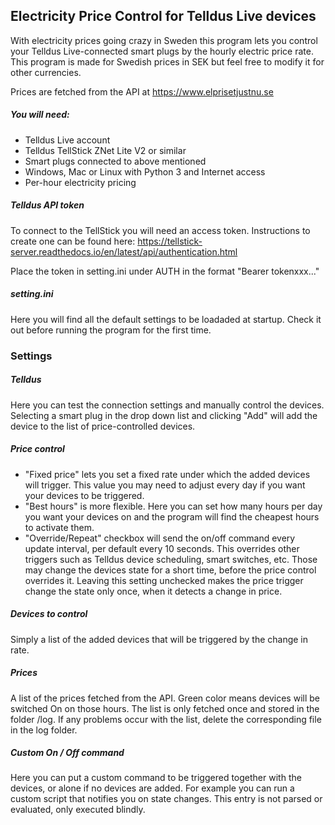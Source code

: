 ## Electricity Price Control for Telldus Live devices

With electricity prices going crazy in Sweden this program lets you control your Telldus Live-connected smart plugs by the hourly electric price rate. This program is made for Swedish prices in SEK but feel free to modify it for other currencies.

Prices are fetched from the API at https://www.elprisetjustnu.se

##### You will need:
* Telldus Live account
* Telldus TellStick ZNet Lite V2 or similar
* Smart plugs connected to above mentioned
* Windows, Mac or Linux with Python 3 and Internet access
* Per-hour electricity pricing

##### Telldus API token
To connect to the TellStick you will need an access token. Instructions to create one can be found here: https://tellstick-server.readthedocs.io/en/latest/api/authentication.html

Place the token in setting.ini under AUTH in the format "Bearer tokenxxx..."

##### setting.ini
Here you will find all the default settings to be loadaded at startup. Check it out before running the program for the first time.

### Settings
##### Telldus
Here you can test the connection settings and manually control the devices. Selecting a smart plug in the drop down list and clicking "Add" will add the device to the list of price-controlled devices.

##### Price control
* "Fixed price" lets you set a fixed rate under which the added devices will trigger. This value you may need to adjust every day if you want your devices to be triggered.
* "Best hours" is more flexible. Here you can set how many hours per day you want your devices on and the program will find the cheapest hours to activate them.
* "Override/Repeat" checkbox will send the on/off command every update interval, per default every 10 seconds. This overrides other triggers such as Telldus device scheduling, smart switches, etc. Those may change the devices state for a short time, before the price control overrides it. Leaving this setting unchecked makes the price trigger change the state only once, when it detects a change in price.

##### Devices to control
Simply a list of the added devices that will be triggered by the change in rate.

##### Prices
A list of the prices fetched from the API. Green color means devices will be switched On on those hours. The list is only fetched once and stored in the folder /log. If any problems occur with the list, delete the corresponding file in the log folder.

##### Custom On / Off command
Here you can put a custom command to be triggered together with the devices, or alone if no devices are added. For example you can run a custom script that notifies you on state changes. This entry is not parsed or evaluated, only executed blindly.